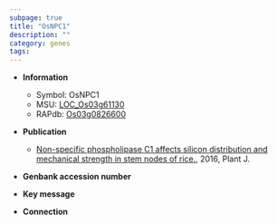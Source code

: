 ```yaml
---
subpage: true
title: "OsNPC1"
description: ""
category: genes
tags: 
---
```


* **Information**  
    + Symbol: OsNPC1  
    + MSU: [LOC_Os03g61130](http://rice.plantbiology.msu.edu/cgi-bin/ORF_infopage.cgi?orf=LOC_Os03g61130)  
    + RAPdb: [Os03g0826600](http://rapdb.dna.affrc.go.jp/viewer/gbrowse_details/irgsp1?name=Os03g0826600)  

* **Publication**  
    + [Non-specific phospholipase C1 affects silicon distribution and mechanical strength in stem nodes of rice.](http://www.ncbi.nlm.nih.gov/pubmed?term=Non-specific+phospholipase+C1+affects+silicon+distribution+and+mechanical+strength+in+stem+nodes+of+rice.%5BTitle%5D), 2016, Plant J.

* **Genbank accession number**  

* **Key message**  

* **Connection**  



